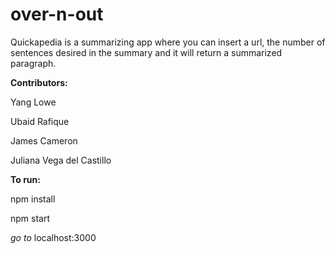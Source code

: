 # over-n-out

Quickapedia is a summarizing app where you can insert a url, the number of sentences desired in the summary and it will return a summarized paragraph. 

**Contributors:**

Yang Lowe

Ubaid Rafique

James Cameron

Juliana Vega del Castillo

**To run:**   

npm install

npm start

*go to* localhost:3000
